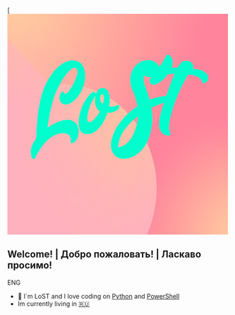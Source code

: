 [![Header](https://github.com/LoST202/LoST202/blob/main/img/ffff.png)
## Welcome! | Добро пожаловать! | Ласкаво просимо!

ENG

- 🤔 I`m LoST and I love coding on [Python](https://www.python.org) and [PowerShell](https://docs.microsoft.com/ru-ru/powershell)
- Im currently living in [🇷🇺](https://www.youtube.com/watch?v=G1IbRujko-A&t=34s)

<!--
**LoST202/LoST202** is a ✨ _special_ ✨ repository because its `README.md` (this file) appears on your GitHub profile.

Here are some ideas to get you started:

- 🔭 I’m currently working on ...
- 🌱 I’m currently learning ...
- 👯 I’m looking to collaborate on ...
- 🤔 I’m looking for help with ...
- 💬 Ask me about ...
- 📫 How to reach me: ...
- 😄 Pronouns: ...
- ⚡ Fun fact: ...
-->
